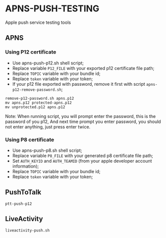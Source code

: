 # APNS-PUSH-TESTING
Apple push service testing tools

## APNS
### Using P12 certificate
- Use apns-push-p12.sh shell script;
- Replace variable `P12_FILE` with your exported p12 certificate file path;
- Replace `TOPIC` variable with your bundle id;
- Replace `token` variable with your token;
- If your p12 file exported with password, remove it first with script `apns-p12-remove-password.sh`;
```Shell
remove-p12-password.sh apns.p12
mv apns.p12 protected-apns.p12
mv unprotected.p12 apns.p12
```
Note: When running script, you will prompt enter the password, this is the password of you p12,
And next time prompt you enter password, you should not enter anything, just press enter twice.
### Using P8 certificate
- Use apns-push-p8.sh shell script;
- Replace variable `P8_FILE` with your generated p8 certificate file path;
- Set `AUTH_KEYID` and `AUTH_TEAMID` (from your apple developer account information);
- Replace `TOPIC` variable with your bundle id;
- Replace `token` variable with your token;

## PushToTalk
`ptt-push-p12`

## LiveActivity
`liveactivity-push.sh`
